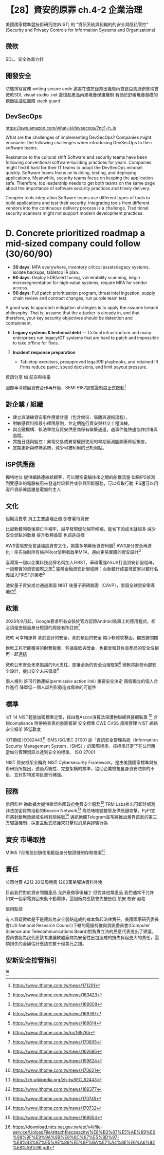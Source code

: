 # 【28】資安的原罪 ch.4-2 企業治理

美國國家標準暨技術研究院(NIST) 的 "資訊系統與組織的的安全與隱私管控" (Security and Privacy Controls for Information Systems and Organizations)
## 微軟
SDL、安全為重方針
## 開發安全
防駭撰寫實務 writing secure code 該書在備忘錄祭出幾周內直竄亞馬遜銷售榜首
微軟SDL
visual studio .net 邊憶起產品內建堆疊保護機制 有助於舒緩堆疊基礎的歡衝區溢位風險
stack guard
## DevSecOps
https://aws.amazon.com/what-is/devsecops/?nc1=h_ls

What are the challenges of implementing DevSecOps?
Companies might encounter the following challenges when introducing DevSecOps to their software teams. 

Resistance to the cultural shift
Software and security teams have been following conventional software-building practices for years. Companies might find it hard for their IT teams to adopt the DevSecOps mindset quickly. Software teams focus on building, testing, and deploying applications. Meanwhile, security teams focus on keeping the application safe. Therefore, top leadership needs to get both teams on the same page about the importance of software security practices and timely delivery. 

Complex tools integration
Software teams use different types of tools to build applications and test their security. Integrating tools from different vendors into the continuous delivery process is a challenge. Traditional security scanners might not support modern development practices. 

# D. Concrete prioritized roadmap a mid‑sized company could follow (30/60/90)

* **30 days**: MFA everywhere, inventory critical assets/legacy systems, isolate backups, tabletop IR plan.
* **60 days**: Deploy EDR/alert tuning, vulnerability scanning, begin microsegmentation for high‑value systems, require MFA for vendor access.
* **90 days**: Full patch prioritization program, threat intel ingestion, supply chain review and contract changes, run purple team test.

A good way to approach mitigation strategies is to apply the assume breach philosophy. That is, assume that the attacker is already in, and that therefore, your key security objectives should be detection and containment.

6. **Legacy systems & technical debt** — Critical infrastructure and many enterprises run legacy/OT systems that are hard to patch and impossible to take offline for fixes.

4. **Incident response preparation**

   * Tabletop exercises, preapproved legal/PR playbooks, and retained IR firms reduce panic, speed decisions, and limit payout pressure.

資訊分享 如 航空與核電

國際半導體展資安合作再升級，SEMI E187認驗證制度正式啟動[^16]

## 對企業 / 組織

* 建立與演練資安事件應變計畫（包含備份、隔離與通報流程）。
* 對敏感資料採最小權限原則，並定期進行資安與社交工程演練。
* 與金融機構、執法單位及資安供應商保有聯繫通道，遇事件能快速協作封堵與追蹤。
* 實施日誌與監控：異常交易或異常權限使用的早期偵測能顯著降低損害。
* 定期更新與修補系統，減少可被利用的已知弱點。

## ISP供應商
獨特地位
提供網路連線給顧客，可以間空電腦往來之間的船甕流量
如果IPS偵測到受感染的電腦被用來發送垃圾郵件或參與阻斷服務，可以採取行動
IPS還可以用客戶資訊確認誰是電腦的主人

## 文化
組織沒要求 員工主要處理正值 部會看待資安

比起軟體開發後期亡羊補牢，越早發現促勿越早修補，能省下的成本就越多
減少安全弱點的數目 提升軟體品質 也該是這樣


AWS雲端安全會議強調資安文化，揭露多項幕後資安利器[^2]
AWS身分安全再進化！率先強制所有帳戶Root使用者啟用MFA，邁向更易實踐的資安設計[^3]

臺灣第一個以企業科技品牌名稱加入FIRST，華碩電腦ASUS打造資安新里程碑，一趟務實的資安國際之旅[^4]
臺灣金融資安新里程碑：台新銀行成臺灣首家以銀行名義加入FIRST的業者[^6]


池安量子資安成功通過美國 NIST 後量子密碼驗證（CAVP），鞏固全球資安領導地位[^9]

## 政策
2026年9月起，Google要求所有安裝於官方認證Android裝置上的應用程式，都必須是由經過身分驗證的開發者所註冊[^13]


微軟 可幸賴運算
基於設計的安全，基於預設的安全
縮小軟體攻擊面，開放鋪關閉

軟軟工程所能獲得的財務報償，包括嘉欣與獎金，也都會和其負責產品的安全性綁再一起[連結](https://www.foxnews.com/story/bill-gates-announces-microsofts-strategy-shift-toward-security-privacy)

微軟公布安全未來倡議的6大支柱，部署全新的安全治理框架[^7]
微軟將翻修內部安全設計，提出安全未來倡議[^8]

兩人規則 許可行動連結(permissive action link)
重要安全決定 兩個獨立的個人合作進行 降單低一個人誤判形勢造成傷害的可能性

## 標準
IoT 14
NIST輕量加密標準定案，採四種Ascon演算法保護物聯網與醫療裝置 [^11]
合規compliance 附帶檢查表的書面框架
安全標準 CWE CVSS 
風險管理 NIST  網路安全框架
降低難度

IOT領域 IEC62443[^10]
ISMS 
ISO/IEC 27001 是「資訊安全管理系統（Information Security Management System，ISMS）」的國際標準。該標準訂定了在公司應當如何管理資訊以達到安全的標準。
ISO 27001

NIST 資安框架全稱為 NIST Cybersecurity Framework，是由美國國家標準與技術研究所提出，透過系統性、完整架構的標準，協助企業檢視自身資安防禦的不足，並針對特定項目進行補強。

## 服務
信用監控
微軟擴大提供歐盟各國政府免費安全服務[^1]
TRM Labs推出可即時偵測非法加密貨幣活動的Beacon Network[^12]
為防堵帳號接管及供應鏈攻擊，PyPI宣布將封鎖無效網域名稱有關帳號[^14]
通訊軟體Telegram宣布將推出業界首創的第三方驗證機制，採更主動式防護來打擊假消息與詐騙行為

## 資安 市場取捨
M365 7月預設封鎖使用舊版身分驗證機制存取檔案[^5]

## 責任
公司付費 A212 2012周稅局 1200萬美解決資料外洩

目前我們對於資安問題產品 允許廠商事後補丁
但對其他類產品 我們通常不允許
如果一個家電買回來動不動爆炸，這個廠商應該會先被告倒
航安 核安 嚴格

信用監控

有人質疑微軟是不是應該為安全弱點造成的成本負起法律責任。美國國家研究委員會(US National Research Council)下轄的電腦柯維與資訊委員會(Computer Science and Telecommunications Board)對負責立法的民意代表提出了建議。委員會認為民代應該考慮讓軟體廠商為安全性出包造成的損失負起更大的責任，這類損失的金額估計應該在數十億美元之譜。





## 安斯安全控管指引
[^15]

[^1]: https://www.ithome.com.tw/news/169377
[^2]: https://www.ithome.com.tw/news/163423
[^3]: https://www.ithome.com.tw/news/169608
[^4]: https://www.ithome.com.tw/news/169767
[^5]: https://www.ithome.com.tw/news/169654
[^6]: https://www.ithome.com.tw/news/169614
[^7]: https://www.ithome.com.tw/news/162695
[^8]: https://www.ithome.com.tw/news/159624
[^9]: https://www.ithome.com.tw/pr/169765
[^10]: https://zh.wikipedia.org/zh-tw/IEC_62443
[^11]: https://www.ithome.com.tw/news/170621
[^12]: https://www.ithome.com.tw/news/170745
[^13]: https://www.ithome.com.tw/news/170805
[^14]: https://www.ithome.com.tw/news/170732
[^15]: https://download.nics.nat.gov.tw/api/v4/file-service/UploadFile/attachfilecapacity/%E8%B3%87%E5%AE%89%E6%98%9F%E9%9A%9B%E6%8C%87%E5%8D%97-%E8%B3%87%E5%AE%89%E5%9F%BA%E7%A4%8E%E6%A6%82%E8%AB%96.pdf
[^16]: https://www.ithome.com.tw/news/171201